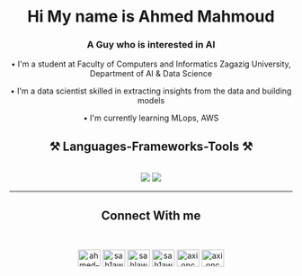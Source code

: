 <h1 align="center">Hi My name is Ahmed Mahmoud</h1>

<h3 align="center">A Guy who is interested in AI</h3>
<div align="center">
 <p>&bull; I'm a student at Faculty of Computers and Informatics Zagazig University, Department of AI & Data Science</p>
 <p>&bull; I'm a data scientist skilled in extracting insights from the data and building models</p>
 <p>&bull; I'm currently learning MLops, AWS</p>
 </div>

 
<h2 align="center">⚒️ Languages-Frameworks-Tools ⚒️</h2>
<br/>
<div align="center">
    <img src="https://skillicons.dev/icons?i=c,java,vscode,github,git,r" />
    <img src="https://skillicons.dev/icons?i=python,mysql,tensorflow,pytorch,sklearn,docker" /><br>
</div>

<hr>
<h2 align="center">Connect With me</h2>
<br/>
<p align='center'>
<a href="https://www.linkedin.com/in/ahmed-mahmoud-966399245" target="blank"><img align="center" src="https://raw.githubusercontent.com/rahuldkjain/github-profile-readme-generator/master/src/images/icons/Social/linked-in-alt.svg" alt="ahmed-mahmoud-966399245" height="30" width="40" /></a>
<a href="https://www.kaggle.com/sah1awy" target="blank"><img align="center" src="https://raw.githubusercontent.com/rahuldkjain/github-profile-readme-generator/master/src/images/icons/Social/kaggle.svg" alt="sah1awy" height="30" width="40" /></a>
<a href="https://codeforces.com/profile/sahlawy" target="blank"><img align="center" src="https://raw.githubusercontent.com/rahuldkjain/github-profile-readme-generator/master/src/images/icons/Social/codeforces.svg" alt="sahlawy" height="30" width="40" /></a>
<a href="https://twitter.com/sah1awy" target="blank"><img align="center" src="https://raw.githubusercontent.com/rahuldkjain/github-profile-readme-generator/master/src/images/icons/Social/twitter.svg" alt="sah1awy" height="30" width="40" /></a>
<a href="https://instagram.com/axionc" target="blank"><img align="center" src="https://raw.githubusercontent.com/rahuldkjain/github-profile-readme-generator/master/src/images/icons/Social/instagram.svg" alt="axionc" height="30" width="40" /></a>
<a href="https://www.hackerrank.com/axionc" target="blank"><img align="center" src="https://raw.githubusercontent.com/rahuldkjain/github-profile-readme-generator/master/src/images/icons/Social/hackerrank.svg" alt="axionc" height="30" width="40" /></a>
</p>
